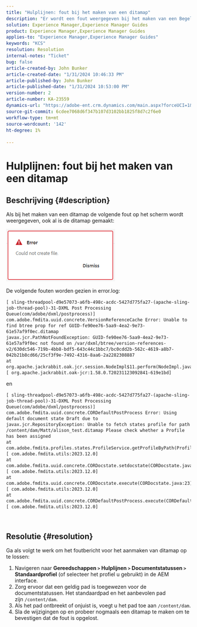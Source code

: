 ```yaml
---
title: "Hulplijnen: fout bij het maken van een ditamap"
description: "Er wordt een fout weergegeven bij het maken van een Begeleidingseditor als in het profiel Documentstatussen een waarde ontbreekt voor Toegewezen pad"
solution: Experience Manager,Experience Manager Guides
product: Experience Manager,Experience Manager Guides
applies-to: "Experience Manager,Experience Manager Guides"
keywords: "KCS"
resolution: Resolution
internal-notes: "Ticket"
bug: false
article-created-by: John Bunker
article-created-date: "1/31/2024 10:46:33 PM"
article-published-by: John Bunker
article-published-date: "1/31/2024 10:53:00 PM"
version-number: 2
article-number: KA-23559
dynamics-url: "https://adobe-ent.crm.dynamics.com/main.aspx?forceUCI=1&pagetype=entityrecord&etn=knowledgearticle&id=43df6193-8ac0-ee11-9079-6045bd006268"
source-git-commit: 6cdee7068d6f347b107d3102bb1825f8d7c2f6e0
workflow-type: tm+mt
source-wordcount: '142'
ht-degree: 1%

---
```


# Hulplijnen: fout bij het maken van een ditamap

## Beschrijving {#description}


Als bij het maken van een ditamap de volgende fout op het scherm wordt weergegeven, ook al is de ditamap gemaakt:

![](assets/___44df6193-8ac0-ee11-9079-6045bd006268___.png)



De volgende fouten worden gezien in error.log:




```
[ sling-threadpool-d9e57073-a6fb-498c-acdc-5427d775fa27-(apache-sling-job-thread-pool)-31-DXML Post Processing Queue(com/adobe/dxml/postprocess)]  com.adobe.fmdita.uuid.concrete.VersionReferenceCache Error: Unable to find btree prop for ref GUID-fe90ee76-5aa9-4ea2-9e73-61e57af9f0ec.ditamap
javax.jcr.PathNotFoundException: GUID-fe90ee76-5aa9-4ea2-9e73-61e57af9f0ec not found on /var/dxml/btree/version-references-v2/630dc546-719b-4bb8-bdf5-643c44c1bbc7/bc0cdd2b-562c-4619-a8b7-042b21b8cd66/25cf3f9e-7492-4316-8aa6-2a2282308887
at org.apache.jackrabbit.oak.jcr.session.NodeImpl$11.perform(NodeImpl.java:671) [ org.apache.jackrabbit.oak-jcr:1.58.0.T20231123092841-619e1bd]
```


en




```
[ sling-threadpool-d9e57073-a6fb-498c-acdc-5427d775fa27-(apache-sling-job-thread-pool)-31-DXML Post Processing Queue(com/adobe/dxml/postprocess)]  com.adobe.fmdita.uuid.concrete.CORDefaultPostProcess Error: Using default document state Draft due to
javax.jcr.RepositoryException: Unable to fetch states profile for path /content/dam/Matt/alison_test.ditamap Please check whether a Profile has been assigned
at com.adobe.fmdita.profiles.states.ProfileService.getProfileByPath(ProfileService.java:96) [ com.adobe.fmdita.utils:2023.12.0] 
at com.adobe.fmdita.uuid.concrete.CORDocstate.setdocstate(CORDocstate.java:37) [ com.adobe.fmdita.utils:2023.12.0] 
at com.adobe.fmdita.uuid.concrete.CORDocstate.execute(CORDocstate.java:23) [ com.adobe.fmdita.utils:2023.12.0] 
at com.adobe.fmdita.uuid.concrete.CORDefaultPostProcess.execute(CORDefaultPostProcess.java:1) [ com.adobe.fmdita.utils:2023.12.0]
```

` `



## Resolutie {#resolution}


Ga als volgt te werk om het foutbericht voor het aanmaken van ditamap op te lossen:

1. Navigeren naar <b>Gereedschappen `>`  Hulplijnen `>`  Documentstatussen</b><b> `>`  Standaardprofiel</b> (of selecteer het profiel u gebruikt) in de AEM interface.
2. Zorg ervoor dat een geldig pad is toegewezen voor de documentstatussen. Het standaardpad en het aanbevolen pad zijn `/content/dam`.
3. Als het pad ontbreekt of onjuist is, voegt u het pad toe aan `/content/dam`.
4. Sla de wijzigingen op en probeer nogmaals een ditamap te maken om te bevestigen dat de fout is opgelost.

